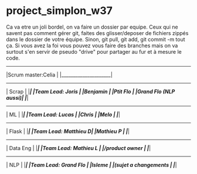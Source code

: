 # project_simplon_w37

Ca va etre un joli bordel, on va faire un dossier par equipe. Ceux qui ne savent pas comment gérer git, faites des glisser/deposer de fichiers zippés dans le dossier de votre équipe. Sinon, git pull, git add, git commit -m tout ça. Si vous avez la foi vous pouvez vous faire des branches mais on va surtout s'en servir de pseudo "drive" pour partager au fur et à mesure le code.

______________________
|Scrum master:Celia   |
|_____________________|
______________________
|       Scrap         |
|_____________________|
|Team Lead: Joris     |
|Benjamin             |
|Ptit Flo             |
|Grand Flo (NLP aussi)|
|_____________________|

______________________
|       ML            |
|_____________________|
|Team Lead: Lucas     |
|Chris                |
|Melo                 |
|_____________________|

______________________
|       Flask         |
|_____________________|
|Team Lead: Matthieu D|
|Mathieu P            |
|_____________________|

______________________
|       Data Eng      |
|_____________________|
|Team Lead: Mathieu L |
|/product owner       |
|_____________________|

______________________
|       NLP           |
|_____________________|
|Team Lead: Grand Flo |
|Isleme               |
|(sujet a changements |
|_____________________|
